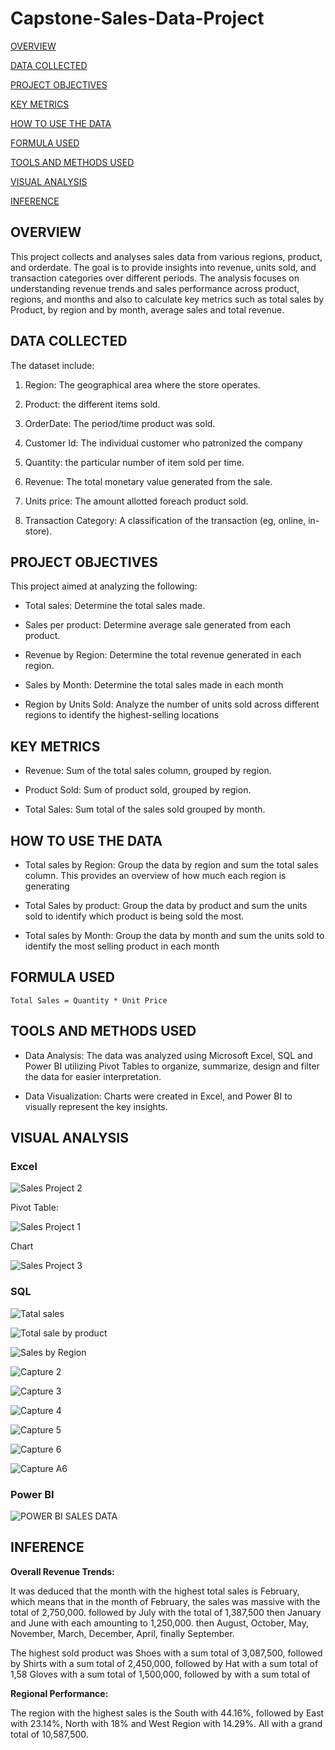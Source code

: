 # Capstone-Sales-Data-Project

[OVERVIEW](#overview)

[DATA COLLECTED](#data-collected)

[PROJECT OBJECTIVES](#project-objective)

[KEY METRICS](#key-metrics)

[HOW TO USE THE DATA](#how-to-use-the-data)

[FORMULA USED](#formula-used)

[TOOLS AND METHODS USED](#tools-and-methods-used)

[VISUAL ANALYSIS](#visual-analysis)

[INFERENCE](#inference)


## OVERVIEW

This project collects and analyses sales data from various regions, product, and orderdate. The goal is to provide insights into revenue, units sold, and transaction categories over different periods. The analysis focuses on understanding revenue trends and sales performance across product, regions, and months and also to calculate key metrics such as total sales by Product, by region and by month, average sales and total revenue.

## DATA COLLECTED

The dataset include:

1. Region: The geographical area where the store operates.

2. Product: the different items sold.

3. OrderDate: The period/time product was sold.

4. Customer Id: The individual customer who patronized the company

5. Quantity: the particular number of item sold per time.

6. Revenue: The total monetary value generated from the sale.

7.  Units price: The amount allotted foreach product sold.

8. Transaction Category: A classification of the transaction (eg, online, in-store).

## PROJECT OBJECTIVES

This project aimed at analyzing the following:

- Total sales:  Determine the total sales made.

- Sales per product: Determine average sale generated from each product.

- Revenue by Region: Determine the total revenue generated in each region.

- Sales by Month: Determine the total sales made in each month

- Region by Units Sold: Analyze the number of units sold across different regions to identify the highest-selling locations

## KEY METRICS

- Revenue: Sum of the total sales column, grouped by region.

- Product Sold: Sum of product sold, grouped by region.

- Total Sales: Sum total of the sales sold grouped by month.

## HOW TO USE THE DATA

- Total sales by Region: Group the data by region and sum the total sales column. This provides an overview of how much each region is generating

- Total Sales by product: Group the data by product and sum the units sold to identify which product is being sold the most.

- Total sales by Month: Group the data by month and sum the units sold to identify the most selling product in each month

## FORMULA USED
```
Total Sales = Quantity * Unit Price
```

## TOOLS AND METHODS USED

- Data Analysis: The data was analyzed using Microsoft Excel, SQL and Power BI utilizing Pivot Tables to organize, summarize, design and filter the data for easier interpretation.

- Data Visualization: Charts were created in Excel, and Power BI to visually represent the key insights.

## VISUAL ANALYSIS

### Excel
 
![Sales Project 2](https://github.com/user-attachments/assets/4634639a-dbf4-494a-82d9-a781aa4d2ada)
 
 Pivot Table:

![Sales Project 1](https://github.com/user-attachments/assets/d82e0170-1f9e-41e6-86ec-a3e549e7001c)

Chart 

![Sales Project 3](https://github.com/user-attachments/assets/cefe4203-0744-425c-9584-57f86e2243bb)


### SQL

![Tatal sales](https://github.com/user-attachments/assets/81579d9e-a0a6-4e10-9131-37c682d239d3)


![Total sale by product](https://github.com/user-attachments/assets/c3409de7-7173-4e36-9874-09e36d32ce78)


![Sales by Region](https://github.com/user-attachments/assets/2f688c04-2b99-41d1-9e6b-eaf5aee66c21)


![Capture 2](https://github.com/user-attachments/assets/56102251-fd61-47f5-975e-7d2371d5c9b9)


![Capture 3](https://github.com/user-attachments/assets/694b0a1e-c3c2-4ddc-8298-185df110e54b)


![Capture 4](https://github.com/user-attachments/assets/d07f5914-bd48-4e13-be99-4e162eb17edc)


![Capture 5](https://github.com/user-attachments/assets/e45d2d19-d1bf-44f0-94a2-5b4669aeae2c)


![Capture 6](https://github.com/user-attachments/assets/b5ab6f42-bac1-41ca-bf99-41ada5720cbd)


![Capture A6](https://github.com/user-attachments/assets/ed1df371-2c38-4b50-9316-3c37f4bbec32)



### Power BI

![POWER BI SALES DATA](https://github.com/user-attachments/assets/95547ff2-d67a-47dd-ba47-bced4fd95dd8)


## INFERENCE

**Overall Revenue Trends:**

It was deduced that the month with the highest total sales is February, which means that in the month of February, the sales was massive with the total of 2,750,000. followed by July with the total of 1,387,500 then January and June with each amounting to 1,250,000. then August, October, May, November, March, December, April, finally September. 

 The highest sold product was Shoes with a sum total of 3,087,500, followed by Shirts with a sum total of 2,450,000, followed by Hat with a sum total of 1,58 Gloves with a sum total of 1,500,000, followed by  with a sum total of 

**Regional Performance:**

The region with the highest sales is the South with 44.16%, followed by East with 23.14%, North with 18% and West Region with 14.29%. All with a grand total of 10,587,500.
